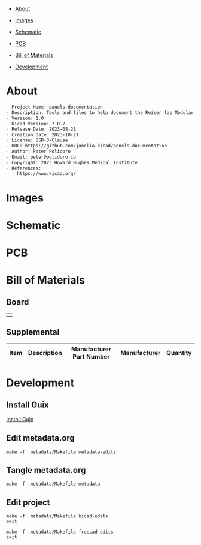 - [About](#org3daa40a)
- [Images](#org430ea78)
- [Schematic](#org1256d36)
- [PCB](#orgb697424)
- [Bill of Materials](#orge0eae26)
- [Development](#orgf494e78)

    <!-- This file is generated automatically from metadata -->
    <!-- File edits may be overwritten! -->


<a id="org3daa40a"></a>

# About

```markdown
- Project Name: panels-documentation
- Description: Tools and files to help document the Reiser lab Modular LED Display panels.
- Version: 1.0
- Kicad Version: 7.0.7
- Release Date: 2023-08-21
- Creation Date: 2023-10-21
- License: BSD-3-Clause
- URL: https://github.com/janelia-kicad/panels-documentation
- Author: Peter Polidoro
- Email: peter@polidoro.io
- Copyright: 2023 Howard Hughes Medical Institute
- References:
  - https://www.kicad.org/
```


<a id="org430ea78"></a>

# Images


<a id="org1256d36"></a>

# Schematic


<a id="orgb697424"></a>

# PCB


<a id="orge0eae26"></a>

# Bill of Materials


## Board

|    |
|--- |
|  |


## Supplemental

| Item | Description | Manufacturer Part Number | Manufacturer | Quantity |
|---- |----------- |------------------------ |------------ |-------- |


<a id="orgf494e78"></a>

# Development


## Install Guix

[Install Guix](https://guix.gnu.org/manual/en/html_node/Binary-Installation.html)


## Edit metadata.org

    make -f .metadata/Makefile metadata-edits


## Tangle metadata.org

    make -f .metadata/Makefile metadata


## Edit project

    make -f .metadata/Makefile kicad-edits
    exit

    make -f .metadata/Makefile freecad-edits
    exit